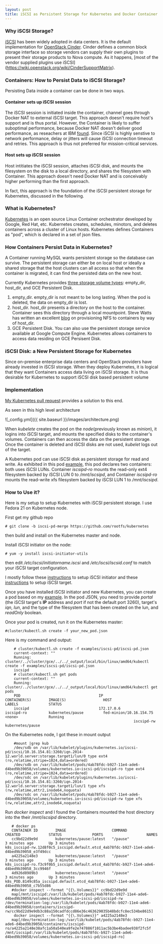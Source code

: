 ```yaml
---
layout: post
title: iSCSI as Persistent Storage for Kubernetes and Docker Container
---
```

### Why iSCSI Storage?
[iSCSI](http://en.wikipedia.org/wiki/ISCSI) has been widely adopted in data centers. It is the default implementation for [OpenStack Cinder](https://wiki.openstack.org/wiki/Cinder). Cinder defines a common block storage interface so storage vendors can supply their own plugins to present their storage products to Nova compute. As it happens, [most of the vendor supplied plugins use iSCSI] (https://wiki.openstack.org/wiki/CinderSupportMatrix).

### Containers: How to Persist Data to iSCSI Storage?
Persisting Data inside a container can be done in two ways.


#### Container sets up iSCSI session

The iSCSI session is initiated inside the container, channel goes through Docker NAT to external iSCSI target. This approach doesn't require host's support and is thus portal. However, the Container is likely to suffer suboptimal performance, because Docker NAT doesn't deliver good performance, as reseachers at IBM [found](http://domino.research.ibm.com/library/cyberdig.nsf/papers/0929052195DD819C85257D2300681E7B/$File/rc25482.pdf). Since iSCSI is highly senstive to network performance, delay or jitters will cause iSCSI connection timeout and retries. This approach is thus not preferred for mission-critical services.

#### Host sets up iSCSI session


Host intitiates the iSCSI session, attaches iSCSI disk, and mounts the filesystem on the disk to a local directory, and shares the filesystem with Container. This approach doesn't need Docker NAT and is conceivably higher performing than the first approach.
 
In fact, this approach is the foundation of the iSCSI persistent storage for Kubernetes, discussed in the following.

### What is Kubernetes?
[Kubernetes](https://github.com/GoogleCloudPlatform/kubernetes/) is an open source Linux Container orchestrator developed by Google, Red Hat, etc. Kubernetes creates, schedules, minotors, and deletes containers across a cluster of Linux hosts. Kubernetes defines Containers as "pod", which is declared in a set of json files. 

### How Containers Persist Data in Kubernetes?
A Container running MySQL wants persistent storage so the database can survive. The persistent storage can either be on local host or ideally a shared storage that the host clusters can all access so that when the container is migrated, it can find the persisted data on the new host.

Currently Kubernetes provides [three storage volume types](https://github.com/GoogleCloudPlatform/kubernetes/blob/master/docs/volumes.md): empty_dir, host_dir, and GCE Persistent Disk. 

1. empty_dir. empty_dir is not meant to be long lasting. When the pod is deleted, the data on empty_dir is lost.
2. host_dir. host_dir presents a directory on the host to the container. Container sees this directory through a local mountpoint. Steve Watts has written an excellent [blog](http://www.emergingafrican.com/2015/02/enabling-docker-volumes-and-kubernetes.html) on provisioning NFS to containers by way of host_dir. 
3. GCE Persistent Disk. You can also use the persistent storage service available at Google Compute Engine. Kubernetes allows containers to access data residing on GCE Persisent Disk. 

### iSCSI Disk: a New Persistent Storage for Kubernetes
Since on-premise enterprise data centers and OpenStack providers have already invested in iSCSI storage. When they deploy Kubernetes, it is logical that they want Containers access data living on iSCSI storage. It is thus desirable for Kubernetes to support iSCSI disk based persistent volume

### Implementation
[My Kubernetes pull request](https://github.com/GoogleCloudPlatform/kubernetes/pull/4612) provides a solution to this end. 

As seen in this  high level architecture

![_config.yml]({{ site.baseurl }}/images/architecture.png)

When *kubelete* creates the pod on the *node*(previously known as *minion*), it logins into iSCSI target, and mounts the specified disks to the container's volumes. Containers can then access the data on the persistent storage. Once the container is deleted and iSCSI disks are not used, *kubelet* logs out of the target.

A Kubernetes pod can use iSCSI disk as persistent storage for read and write. As exhibited in this pod [example](https://github.com/rootfs/kubernetes/blob/iscsi-pd-merge/examples/iscsi-pd/iscsi-pd.json), this pod declares two containers: both uses iSCSI LUNs. Container *iscsipd-ro* mounts the read-only ext4 filesystem backed by iSCSI LUN 0 to _/mnt/iscsipd_, and Container *iscsipd-ro* mounts the read-write xfs filesystem backed by iSCSI LUN 1 to _/mnt/iscsipd_. 

### How to Use it?
Here is my setup to setup Kubernetes with iSCSI persistent storage. I use Fedora 21 on Kubernetes node. 

First get my github repo

    # git clone -b iscsi-pd-merge https://github.com/rootfs/kubernetes
   
then build and install on the Kubernetes master and node.

Install iSCSI initiator on the node:

    # yum -y install iscsi-initiator-utils
   
   
then edit */etc/iscsi/initiatorname.iscsi* and */etc/iscsi/iscsid.conf* to match your iSCSI target configuration.

I mostly follow these [instructions](http://www.server-world.info/en/note?os=Fedora_21&p=iscsi&f=2) to setup iSCSI initiator and these [instructions](http://www.server-world.info/en/note?os=Fedora_21&p=iscsi) to setup iSCSI target.

Once you have installed iSCSI initiator and new Kubernetes, you can create a pod based on my [example](https://github.com/rootfs/kubernetes/blob/iscsi-pd-merge/examples/iscsi-pd/iscsi-pd.json). In the pod JSON, you need to provide *portal* (the iSCSI target's **IP** address and *port* if not the default port 3260), target's *iqn*, *lun*, and the type of the filesystem that has been created on the lun, and *readOnly* boolean. 

Once your pod is created, run it on the Kubernetes master:

    #cluster/kubectl.sh create -f your_new_pod.json

Here is my command and output:

```console
    # cluster/kubectl.sh create -f examples/iscsi-pd/iscsi-pd.json 
    current-context: ""
    Running: cluster/../cluster/gce/../../_output/local/bin/linux/amd64/kubectl create -f examples/iscsi-pd/iscsi-pd.json
    iscsipd
    # cluster/kubectl.sh get pods
    current-context: ""
    Running: cluster/../cluster/gce/../../_output/local/bin/linux/amd64/kubectl get pods
    POD                                    IP                  CONTAINER(S)        IMAGE(S)                 HOST                      LABELS              STATUS
    iscsipd                                172.17.0.6          iscsipd-ro          kubernetes/pause         fed-minion/10.16.154.75   <none>              Running
                                                           iscsipd-rw          kubernetes/pause                                                    
```

On the Kubernetes node, I got these in mount output

```console
    #mount |grep kub
    /dev/sdb on /var/lib/kubelet/plugins/kubernetes.io/iscsi-pd/iscsi/10.16.154.81:3260/iqn.2014-12.world.server:storage.target1/lun/0 type ext4 (ro,relatime,stripe=1024,data=ordered)
    /dev/sdb on /var/lib/kubelet/pods/4ab78fdc-b927-11e4-ade6-d4bed9b39058/volumes/kubernetes.io~iscsi-pd/iscsipd-ro type ext4 (ro,relatime,stripe=1024,data=ordered)
    /dev/sdc on /var/lib/kubelet/plugins/kubernetes.io/iscsi-pd/iscsi/10.16.154.81:3260/iqn.2014-12.world.server:storage.target1/lun/1 type xfs (rw,relatime,attr2,inode64,noquota)
    /dev/sdc on /var/lib/kubelet/pods/4ab78fdc-b927-11e4-ade6-d4bed9b39058/volumes/kubernetes.io~iscsi-pd/iscsipd-rw type xfs (rw,relatime,attr2,inode64,noquota)
```

 Run *docker inspect* and I found the Containers mounted the host directory into the their */mnt/iscsipd* directory.
 
 ```console
    # docker ps
    CONTAINER ID        IMAGE                     COMMAND                CREATED             STATUS              PORTS                    NAMES
    cc9bd22d9e9d        kubernetes/pause:latest   "/pause"               3 minutes ago       Up 3 minutes                                 k8s_iscsipd-rw.12d8f0c5_iscsipd.default.etcd_4ab78fdc-b927-11e4-ade6-d4bed9b39058_e3f49dcc                               
    a4225a2148e3        kubernetes/pause:latest   "/pause"               3 minutes ago       Up 3 minutes                                 k8s_iscsipd-ro.f3c9f0b5_iscsipd.default.etcd_4ab78fdc-b927-11e4-ade6-d4bed9b39058_3cc9946f                               
    4d926d8989b3        kubernetes/pause:latest   "/pause"               3 minutes ago       Up 3 minutes                                 k8s_POD.8149c85a_iscsipd.default.etcd_4ab78fdc-b927-11e4-ade6-d4bed9b39058_c7b55d86                                      
    #docker inspect --format "{{\.Volumes}}" cc9bd22d9e9d
    map[/mnt/iscsipd:/var/lib/kubelet/pods/4ab78fdc-b927-11e4-ade6-d4bed9b39058/volumes/kubernetes.io~iscsi-pd/iscsipd-rw /dev/termination-log:/var/lib/kubelet/pods/4ab78fdc-b927-11e4-ade6-d4bed9b39058/containers/iscsipd-rw/cc9bd22d9e9db3c88a150cadfdccd86e36c463629035b48bdcfc8ec534be8615]
     docker inspect --format "{{\.Volumes}}" a4225a2148e3
    map[/dev/termination-log:/var/lib/kubelet/pods/4ab78fdc-b927-11e4-ade6-d4bed9b39058/containers/iscsipd-ro/a4225a2148e38afc1a50a540ea9fe2e747886f1011ac5b3be4badee938f2fc5f /mnt/iscsipd:/var/lib/kubelet/pods/4ab78fdc-b927-11e4-ade6-d4bed9b39058/volumes/kubernetes.io~iscsi-pd/iscsipd-ro]
```
